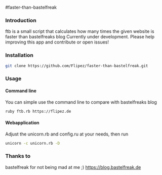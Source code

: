 #faster-than-bastelfreak

### Introduction

ftb is a small script that calculates how many times the given website is faster than bastelfreaks blog
Currently under development. Please help improving this app and contribute or open issues!

### Installation

```bash
git clone https://github.com/Flipez/faster-than-bastelfreak.git
```

### Usage

#### Command line
You can simple use the command line to compare with bastelfreaks blog

```bash
ruby ftb.rb https://flipez.de
```

#### Webapplication

Adjust the unicorn.rb and config.ru at your needs, then run

```bash
unicorn -c unicorn.rb -D
```
### Thanks to

bastelfreak for not being mad at me ;)
https://blog.bastelfreak.de
